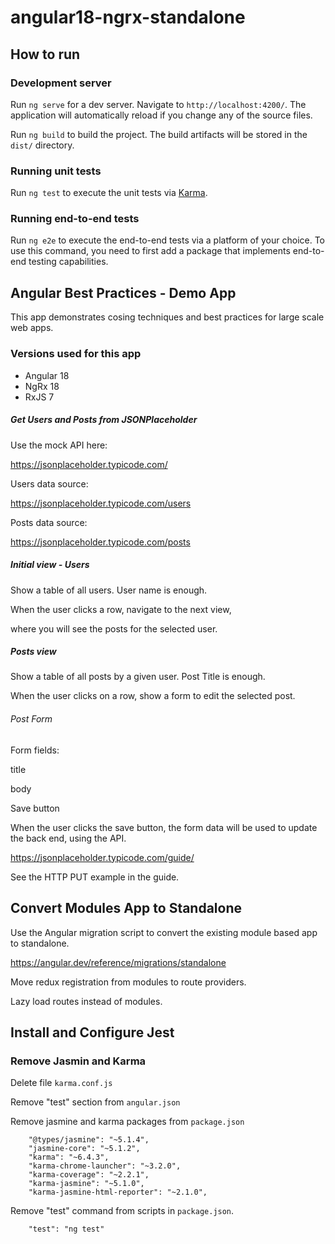 # angular18-ngrx-standalone


## How to run

### Development server

Run `ng serve` for a dev server. Navigate to `http://localhost:4200/`. The application will automatically reload if you change any of the source files.


Run `ng build` to build the project. The build artifacts will be stored in the `dist/` directory.

### Running unit tests

Run `ng test` to execute the unit tests via [Karma](https://karma-runner.github.io).

### Running end-to-end tests

Run `ng e2e` to execute the end-to-end tests via a platform of your choice. To use this command, you need to first add a package that implements end-to-end testing capabilities.

## Angular Best Practices - Demo App

This app demonstrates cosing techniques and best practices for large scale web apps.

### Versions used for this app

* Angular 18
* NgRx 18
* RxJS 7

##### Get Users and Posts from JSONPlaceholder

Use the mock API here:

https://jsonplaceholder.typicode.com/

Users data source:

https://jsonplaceholder.typicode.com/users

Posts data source:

https://jsonplaceholder.typicode.com/posts


##### Initial view - Users

Show a table of all users. User name is enough.

When the user clicks a row, navigate to the next view,

where you will see the posts for the selected user.

##### Posts view

Show a table of all posts by a given user. Post Title is enough.

When the user clicks on a row, show a form to edit the selected post.

###### Post Form

Form fields:

title

body

Save button

When the user clicks the save button,
the form data will be used to update the back end, using the API.

https://jsonplaceholder.typicode.com/guide/

See the HTTP PUT example in the guide.

## Convert Modules App to Standalone

Use the Angular migration script to convert the existing module based app to standalone.

https://angular.dev/reference/migrations/standalone

Move redux registration from modules to route providers.

Lazy load routes instead of modules.

## Install and Configure Jest

### Remove Jasmin and Karma

Delete file ```karma.conf.js```

Remove "test" section from ```angular.json```

Remove jasmine and karma packages from ```package.json```

```ignorelang
    "@types/jasmine": "~5.1.4",
    "jasmine-core": "~5.1.2",
    "karma": "~6.4.3",
    "karma-chrome-launcher": "~3.2.0",
    "karma-coverage": "~2.2.1",
    "karma-jasmine": "~5.1.0",
    "karma-jasmine-html-reporter": "~2.1.0",
```

Remove "test" command from scripts in ```package.json```.

```ignorelang
    "test": "ng test"
```

